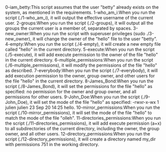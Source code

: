 0-iam_betty:This script assumes that the user "betty" already exists on the system, as mentioned in the requirements.
1-who_am_i:When you run the script (./1-who_am_i), it will output the effective username of the current user.
2-groups:When you run the script (./2-groups), it will output all the groups the current user is a member of, separated by spaces.
3-new_owner:When you run the script with superuser privileges (sudo ./3-new_owner), it will change the owner of the "hello" file to the user "betty".
4-empty:When you run the script (./4-empty), it will create a new empty file called "hello" in the current directory.
5-execute:When you run the script (./5-execute), it will add execute permission to the owner of the file "hello" in the current directory.
6-multiple_permissions:When you run the script (./6-multiple_permissions), it will modify the permissions of the file "hello" as described.
7-everybody:When you run the script (./7-everybody), it will add execution permission to the owner, group owner, and other users for the file "hello" in the current directory.
8-James_Bond:When you run the script (./8-James_Bond), it will set the permissions for the file "hello" as specified: no permission for the owner and group owner, and all permissions for other users.
9-John_Doe:When you run the script (./9-John_Doe), it will set the mode of the file "hello" as specified: -rwxr-x-wx 1 julien julien 23 Sep 20 14:25 hello.
10-mirror_permissions:When you run the script (./10-mirror_permissions), it will set the mode of the file "hello" to match the mode of the file "olleh".
11-directories_permissions:When you run the script (./11-directories_permissions), it will add execute permission (a+x) to all subdirectories of the current directory, including the owner, the group owner, and all other users.
12-directory_permissions:When you run the script (./12-directory_permissions), it will create a directory named my_dir with permissions 751 in the working directory.
